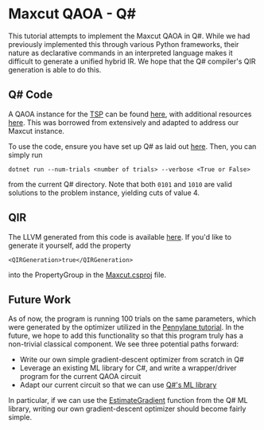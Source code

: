 # Maxcut QAOA - Q#

This tutorial attempts to implement the Maxcut QAOA in Q#. While we had previously implemented this through various Python frameworks, their nature as declarative commands in an interpreted language makes it difficult to generate a unified hybrid IR. We hope that the Q# compiler's QIR generation is able to do this.

## Q# Code

A QAOA instance for the [TSP](https://en.wikipedia.org/wiki/Travelling_salesman_problem) can be found [here](https://github.com/microsoft/Quantum/blob/main/samples/simulation/qaoa/QAOA.qs), with additional resources [here](http://quantumalgorithmzoo.org/traveling_santa/). This was borrowed from extensively and adapted to address our Maxcut instance.

To use the code, ensure you have set up Q# as laid out [here](../../Module%202/3_IR_Analysis/README.md#q-setup). Then, you can simply run
```terminal
dotnet run --num-trials <number of trials> --verbose <True or False>
```
from the current Q# directory. Note that both `0101` and `1010` are valid solutions to the problem instance, yielding cuts of value 4.

## QIR
The LLVM generated from this code is available [here](Maxcut_QAOA.ll). If you'd like to generate it yourself, add the property
```terminal
<QIRGeneration>true</QIRGeneration>
```

into the PropertyGroup in the [Maxcut.csproj](Maxcut.csproj) file.

## Future Work
As of now, the program is running 100 trials on the same parameters, which were generated by the optimizer utilized in the [Pennylane tutorial](../Python/Pennylane/Maxcut.ipynb). In the future, we hope to add this functionality so that this program truly has a non-trivial classical component. We see three potential paths forward:

+ Write our own simple gradient-descent optimizer from scratch in Q#
+ Leverage an existing ML library for C#, and write a wrapper/driver program for the current QAOA circuit
+ Adapt our current circuit so that we can use [Q#'s ML library](https://docs.microsoft.com/en-us/qsharp/api/qsharp/microsoft.quantum.machinelearning)

In particular, if we can use the [EstimateGradient](https://docs.microsoft.com/en-us/qsharp/api/qsharp/microsoft.quantum.machinelearning.estimategradient) function from the Q# ML library, writing our own gradient-descent optimizer should become fairly simple.

